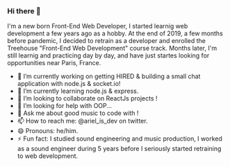### Hi there 👋

<!--
**arieloO/arieloO** is a ✨ _special_ ✨ repository because its `README.md` (this file) appears on your GitHub profile.

- 🔭 I’m currently working on ...
- 🌱 I’m currently learning ...
- 👯 I’m looking to collaborate ...
- 🤔 I’m looking for help with ...
- 💬 Ask me about ...
- 📫 How to reach me: ...
- 😄 Pronouns: ...
- ⚡ Fun fact: ...
-->


I'm a new born Front-End Web Developer, I started learnig web development a few years ago as a hobby.
At the end of 2019, a few months before pandemic, I decided to retrain as a developer and enrolled the Treehouse "Front-End Web Development" course track. Months later, I'm still learnig and practicing day by day, and have just startes looking for opportunities near Paris, France.

- 🔭 I’m currently working on getting HIRED & building a small chat application with node.js & socket.io!
- 🌱 I’m currently learning node.js & express.
- 👯 I’m looking to collaborate on ReactJs projects !
- 🤔 I’m looking for help with OOP...
- 💬 Ask me about good music to code with !
- 📫 How to reach me: @ariel_is_dev on twitter.
- 😄 Pronouns: he/him.
- ⚡ Fun fact: I studied sound engineering and music production, I worked as a sound engineer during 5 years before I seriously started retraining to web development.

